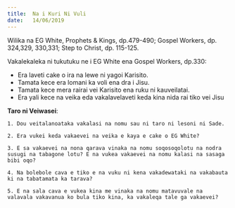 ```yaml
---
title:  Na i Kuri Ni Vuli
date:   14/06/2019
---
```


Wilika na EG White, Prophets & Kings, dp.479-490; Gospel Workers, dp. 324,329, 330,331; Step to Christ, dp. 115-125.

Vakalekaleka ni tukutuku ne i EG White ena Gospel Workers, dp.330:

- Era laveti cake o ira na lewe ni yagoi Karisito.
- Tamata kece era lomani ka voli ena dra i Jisu.
- Tamata kece mera rairai vei Karisito ena ruku ni kauveilatai.
- Era yali kece na veika eda vakalavelaveti keda kina nida rai tiko vei Jisu

**Taro ni Veiwasei**:

`1. Dou veitalanoataka vakalasi na nomu sau ni taro ni lesoni ni Sade.`

`2. Era vukei keda vakaevei na veika e kaya e cake o EG White?`

`3. E sa vakaevei na nona qarava vinaka na nomu soqosoqolotu na nodra susugi na tabagone lotu? E na vukea vakaevei na nomu kalasi na sasaga bibi oqo?`

`4. Na bolebole cava e tiko e na vuku ni kena vakadewataki na vakabauta ki na tabatamata ka tarava?`

`5. E na sala cava e vukea kina me vinaka na nomu matavuvale na valavala vakavanua ko bula tiko kina, ka vakaleqa tale ga vakaevei?`